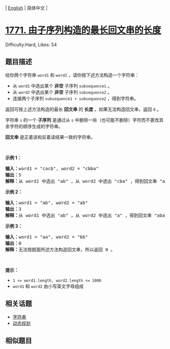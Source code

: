 
| [English](README_EN.md) | 简体中文 |

# [1771. 由子序列构造的最长回文串的长度](https://leetcode.cn/problems/maximize-palindrome-length-from-subsequences/)
Difficulty:Hard, Likes: 54

## 题目描述

<p>给你两个字符串 <code>word1</code> 和 <code>word2</code> ，请你按下述方法构造一个字符串：</p>

<ul>
	<li>从 <code>word1</code> 中选出某个 <strong>非空</strong> 子序列 <code>subsequence1</code> 。</li>
	<li>从 <code>word2</code> 中选出某个 <strong>非空</strong> 子序列 <code>subsequence2</code> 。</li>
	<li>连接两个子序列 <code>subsequence1 + subsequence2</code> ，得到字符串。</li>
</ul>

<p>返回可按上述方法构造的最长 <strong>回文串</strong> 的 <strong>长度</strong> 。如果无法构造回文串，返回 <code>0</code> 。</p>

<p>字符串 <code>s</code> 的一个 <strong>子序列</strong> 是通过从 <code>s</code> 中删除一些（也可能不删除）字符而不更改其余字符的顺序生成的字符串。</p>

<p><strong>回文串</strong> 是正着读和反着读结果一致的字符串。</p>

<p> </p>

<p><strong>示例 1：</strong></p>

<pre><strong>输入：</strong>word1 = "cacb", word2 = "cbba"
<strong>输出：</strong>5
<strong>解释：</strong>从 word1 中选出 "ab" ，从 word2 中选出 "cba" ，得到回文串 "abcba" 。</pre>

<p><strong>示例 2：</strong></p>

<pre><strong>输入：</strong>word1 = "ab", word2 = "ab"
<strong>输出：</strong>3
<strong>解释：</strong>从 word1 中选出 "ab" ，从 word2 中选出 "a" ，得到回文串 "aba" 。</pre>

<p><strong>示例 3：</strong></p>

<pre><strong>输入：</strong>word1 = "aa", word2 = "bb"
<strong>输出：</strong>0
<strong>解释：</strong>无法按题面所述方法构造回文串，所以返回 0 。</pre>

<p> </p>

<p><strong>提示：</strong></p>

<ul>
	<li><code>1 &lt;= word1.length, word2.length &lt;= 1000</code></li>
	<li><code>word1</code> 和 <code>word2</code> 由小写英文字母组成</li>
</ul>


## 相关话题

- [字符串](https://leetcode.cn/tag/string/)
- [动态规划](https://leetcode.cn/tag/dynamic-programming/)

## 相似题目

